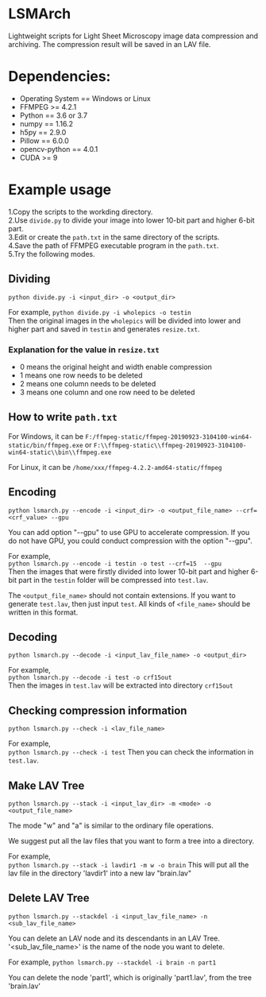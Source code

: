# LSMArch
Lightweight scripts for Light Sheet Microscopy image data compression and archiving. The compression result will be saved in an LAV file.

# Dependencies:
* Operating System == Windows or Linux
* FFMPEG >= 4.2.1 
* Python == 3.6 or 3.7
* numpy == 1.16.2
* h5py == 2.9.0
* Pillow == 6.0.0
* opencv-python == 4.0.1
* CUDA >= 9

# Example usage
1.Copy the scripts to the workding directory.  
2.Use `divide.py` to divide your image into lower 10-bit part and higher 6-bit part.  
3.Edit or create the `path.txt` in the same directory of the scripts.  
4.Save the path of FFMPEG executable program in the `path.txt`.  
5.Try the following modes.

## Dividing
`python divide.py -i <input_dir> -o <output_dir>`  

For example,
`python divide.py -i wholepics -o testin`  
Then the original images in the `wholepics` will be divided into lower and higher part and saved in `testin` and generates `resize.txt`.

### Explanation for the value in `resize.txt`
* 0 means the original height and width enable compression
* 1 means one row needs to be deleted
* 2 means one column needs to be deleted
* 3 means one column and one row need to be deleted

## How to write `path.txt`
For Windows, it can be `F:/ffmpeg-static/ffmpeg-20190923-3104100-win64-static/bin/ffmpeg.exe` or `F:\\ffmpeg-static\\ffmpeg-20190923-3104100-win64-static\\bin\\ffmpeg.exe`

For Linux, it can be `/home/xxx/ffmpeg-4.2.2-amd64-static/ffmpeg`


## Encoding
`python lsmarch.py --encode -i <input_dir> -o <output_file_name> --crf=<crf_value> --gpu`  

You can add option "--gpu" to use GPU to accelerate compression. If you do not have GPU, you could conduct compression with the option "--gpu".

For example,  
`python lsmarch.py --encode -i testin -o test --crf=15  --gpu`  
Then the images that were firstly divided into lower 10-bit part and higher 6-bit part in the `testin` folder will be compressed into `test.lav`.

The `<output_file_name>` should not contain extensions. If you want to generate `test.lav`, then just input `test`. All kinds of `<file_name>` should be written in this format.
## Decoding
`python lsmarch.py --decode -i <input_lav_file_name> -o <output_dir>`  

For example,  
`python lsmarch.py --decode -i test -o crf15out`  
Then the images in `test.lav` will be extracted into directory `crf15out`

## Checking compression information
`python lsmarch.py --check -i <lav_file_name>`  

For example,  
`python lsmarch.py --check -i test`
Then you can check the information in `test.lav`.

## Make LAV Tree
`python lsmarch.py --stack -i <input_lav_dir> -m <mode> -o <output_file_name>`

The mode "w" and "a" is similar to the ordinary file operations.

We suggest put all the lav files that you want to form a tree into a directory.

For example,  
`python lsmarch.py --stack -i lavdir1 -m w -o brain`
This will put all the lav file in the directory 'lavdir1' into a new lav "brain.lav"

## Delete LAV Tree
`python lsmarch.py --stackdel -i <input_lav_file_name> -n <sub_lav_file_name>`

You can delete an LAV node and its descendants in an LAV Tree. '<sub_lav_file_name>' is the name of the node you want to delete.

For example,
`python lsmarch.py --stackdel -i brain -n part1`

You can delete the node 'part1', which is originally 'part1.lav', from the tree 'brain.lav'

